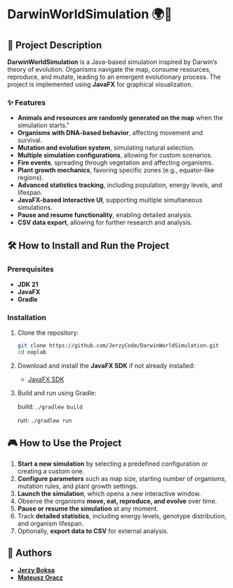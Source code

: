# DarwinWorldSimulation 🌍🦠

## 📌 Project Description
**DarwinWorldSimulation** is a Java-based simulation inspired by Darwin’s theory of evolution. Organisms navigate the map, consume resources, reproduce, and mutate, leading to an emergent evolutionary process. The project is implemented using **JavaFX** for graphical visualization.

### ✨ Features
- **Animals and resources are randomly generated on the map** when the simulation starts."
- **Organisms with DNA-based behavior**, affecting movement and survival.
- **Mutation and evolution system**, simulating natural selection.
- **Multiple simulation configurations**, allowing for custom scenarios.
- **Fire events**, spreading through vegetation and affecting organisms.
- **Plant growth mechanics**, favoring specific zones (e.g., equator-like regions).
- **Advanced statistics tracking**, including population, energy levels, and lifespan.
- **JavaFX-based interactive UI**, supporting multiple simultaneous simulations.
- **Pause and resume functionality**, enabling detailed analysis.
- **CSV data export**, allowing for further research and analysis.

## 🛠 How to Install and Run the Project
### Prerequisites
- **JDK 21**
- **JavaFX**
- **Gradle**

### Installation
1. Clone the repository:
   ```bash
   git clone https://github.com/JerzyCode/DarwinWorldSimulation.git
   cd ooplab
   ```
2. Download and install the **JavaFX SDK** if not already installed:
    - [JavaFX SDK](https://gluonhq.com/products/javafx/)
3. Build and run using Gradle:

   build:    ```./gradlew build```

   run: ```./gradlew run```

## 🎮 How to Use the Project
1. **Start a new simulation** by selecting a predefined configuration or creating a custom one.
2. **Configure parameters** such as map size, starting number of organisms, mutation rules, and plant growth settings.
3. **Launch the simulation**, which opens a new interactive window.
4. Observe the organisms **move, eat, reproduce, and evolve** over time.
5. **Pause or resume the simulation** at any moment.
6. Track **detailed statistics**, including energy levels, genotype distribution, and organism lifespan.
7. Optionally, **export data to CSV** for external analysis.

## 👥 Authors

- **[Jerzy Boksa](https://github.com/JerzyCode)**
- **[Mateusz Oracz](https://github.com/SmallCelestial)**  

